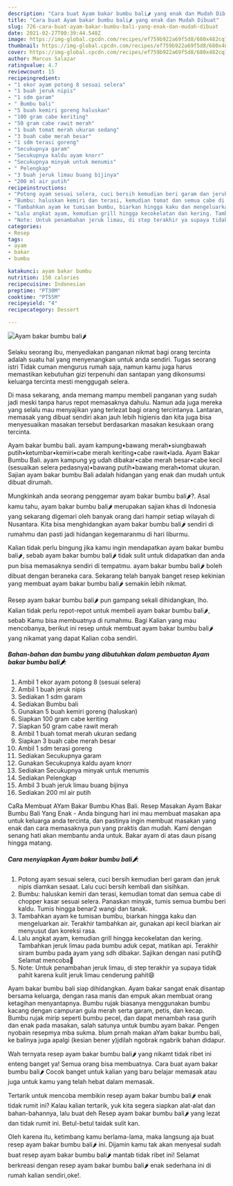 ```yaml
---
description: "Cara buat Ayam bakar bumbu bali🌶 yang enak dan Mudah Dibuat"
title: "Cara buat Ayam bakar bumbu bali🌶 yang enak dan Mudah Dibuat"
slug: 726-cara-buat-ayam-bakar-bumbu-bali-yang-enak-dan-mudah-dibuat
date: 2021-02-27T00:39:44.548Z
image: https://img-global.cpcdn.com/recipes/ef759b922a69f5d8/680x482cq70/ayam-bakar-bumbu-bali🌶-foto-resep-utama.jpg
thumbnail: https://img-global.cpcdn.com/recipes/ef759b922a69f5d8/680x482cq70/ayam-bakar-bumbu-bali🌶-foto-resep-utama.jpg
cover: https://img-global.cpcdn.com/recipes/ef759b922a69f5d8/680x482cq70/ayam-bakar-bumbu-bali🌶-foto-resep-utama.jpg
author: Marcus Salazar
ratingvalue: 4.7
reviewcount: 15
recipeingredient:
- "1 ekor ayam potong 8 sesuai selera"
- "1 buah jeruk nipis"
- "1 sdm garam"
- " Bumbu bali"
- "5 buah kemiri goreng haluskan"
- "100 gram cabe keriting"
- "50 gram cabe rawit merah"
- "1 buah tomat merah ukuran sedang"
- "3 buah cabe merah besar"
- "1 sdm terasi goreng"
- "Secukupnya garam"
- "Secukupnya kaldu ayam knorr"
- "Secukupnya minyak untuk menumis"
- " Pelengkap"
- "3 buah jeruk limau buang bijinya"
- "200 ml air putih"
recipeinstructions:
- "Potong ayam sesuai selera, cuci bersih kemudian beri garam dan jeruk nipis diamkan sesaat. Lalu cuci bersih kembali dan sisihkan."
- "Bumbu: haluskan kemiri dan terasi, kemudian tomat dan semua cabe di chopper kasar sesuai selera. Panaskan minyak, tumis semua bumbu beri kaldu. Tumis hingga benar2 wangi dan tanak."
- "Tambahkan ayam ke tumisan bumbu, biarkan hingga kaku dan mengeluarkan air. Terakhir tambahkan air, gunakan api kecil biarkan air menyusut dan koreksi rasa."
- "Lalu angkat ayam, kemudian grill hingga kecokelatan dan kering. Tambahkan jeruk limau pada bumbu aduk cepat, matikan api. Terakhir siram bumbu pada ayam yang sdh dibakar. Sajikan dengan nasi putih😋 Selamat mencoba💖"
- "Note: Untuk penambahan jeruk limau, di step terakhir ya supaya tidak pahit karena kulit jeruk limau cenderung pahit😄"
categories:
- Resep
tags:
- ayam
- bakar
- bumbu

katakunci: ayam bakar bumbu 
nutrition: 150 calories
recipecuisine: Indonesian
preptime: "PT30M"
cooktime: "PT55M"
recipeyield: "4"
recipecategory: Dessert

---
```



![Ayam bakar bumbu bali🌶](https://img-global.cpcdn.com/recipes/ef759b922a69f5d8/680x482cq70/ayam-bakar-bumbu-bali🌶-foto-resep-utama.jpg)

Selaku seorang ibu, menyediakan panganan nikmat bagi orang tercinta adalah suatu hal yang menyenangkan untuk anda sendiri. Tugas seorang istri Tidak cuman mengurus rumah saja, namun kamu juga harus memastikan kebutuhan gizi terpenuhi dan santapan yang dikonsumsi keluarga tercinta mesti menggugah selera.

Di masa  sekarang, anda memang mampu membeli panganan yang sudah jadi meski tanpa harus repot memasaknya dahulu. Namun ada juga mereka yang selalu mau menyajikan yang terlezat bagi orang tercintanya. Lantaran, memasak yang dibuat sendiri akan jauh lebih higienis dan kita juga bisa menyesuaikan masakan tersebut berdasarkan masakan kesukaan orang tercinta. 

Ayam bakar bumbu bali. ayam kampung•bawang merah•siungbawah putih•ketumbar•kemiri•cabe merah keriting•cabe rawit•lada. Ayam Bakar Bumbu Bali. ayam kampung yg udah dibakar•cabe merah besar•cabe kecil (sesuaikan selera pedasnya)•bawang putih•bawang merah•tomat ukuran. Sajian ayam bakar bumbu Bali adalah hidangan yang enak dan mudah untuk dibuat dirumah.

Mungkinkah anda seorang penggemar ayam bakar bumbu bali🌶?. Asal kamu tahu, ayam bakar bumbu bali🌶 merupakan sajian khas di Indonesia yang sekarang digemari oleh banyak orang dari hampir setiap wilayah di Nusantara. Kita bisa menghidangkan ayam bakar bumbu bali🌶 sendiri di rumahmu dan pasti jadi hidangan kegemaranmu di hari liburmu.

Kalian tidak perlu bingung jika kamu ingin mendapatkan ayam bakar bumbu bali🌶, sebab ayam bakar bumbu bali🌶 tidak sulit untuk didapatkan dan anda pun bisa memasaknya sendiri di tempatmu. ayam bakar bumbu bali🌶 boleh dibuat dengan beraneka cara. Sekarang telah banyak banget resep kekinian yang membuat ayam bakar bumbu bali🌶 semakin lebih nikmat.

Resep ayam bakar bumbu bali🌶 pun gampang sekali dihidangkan, lho. Kalian tidak perlu repot-repot untuk membeli ayam bakar bumbu bali🌶, sebab Kamu bisa membuatnya di rumahmu. Bagi Kalian yang mau mencobanya, berikut ini resep untuk membuat ayam bakar bumbu bali🌶 yang nikamat yang dapat Kalian coba sendiri.

<!--inarticleads1-->

##### Bahan-bahan dan bumbu yang dibutuhkan dalam pembuatan Ayam bakar bumbu bali🌶:

1. Ambil 1 ekor ayam potong 8 (sesuai selera)
1. Ambil 1 buah jeruk nipis
1. Sediakan 1 sdm garam
1. Sediakan  Bumbu bali
1. Gunakan 5 buah kemiri goreng (haluskan)
1. Siapkan 100 gram cabe keriting
1. Siapkan 50 gram cabe rawit merah
1. Ambil 1 buah tomat merah ukuran sedang
1. Siapkan 3 buah cabe merah besar
1. Ambil 1 sdm terasi goreng
1. Sediakan Secukupnya garam
1. Gunakan Secukupnya kaldu ayam knorr
1. Sediakan Secukupnya minyak untuk menumis
1. Sediakan  Pelengkap
1. Ambil 3 buah jeruk limau buang bijinya
1. Sediakan 200 ml air putih


CaRa Membuat AYam Bakar Bumbu Khas Bali. Resep Masakan Ayam Bakar Bumbu Bali Yang Enak - Anda bingung hari ini mau membuat masakan apa untuk keluarga anda tercinta, dan pastinya ingin membuat masakan yang enak dan cara memasaknya pun yang praktis dan mudah. Kami dengan senang hati akan membantu anda untuk. Bakar ayam di atas daun pisang hingga matang. 

<!--inarticleads2-->

##### Cara menyiapkan Ayam bakar bumbu bali🌶:

1. Potong ayam sesuai selera, cuci bersih kemudian beri garam dan jeruk nipis diamkan sesaat. Lalu cuci bersih kembali dan sisihkan.
1. Bumbu: haluskan kemiri dan terasi, kemudian tomat dan semua cabe di chopper kasar sesuai selera. Panaskan minyak, tumis semua bumbu beri kaldu. Tumis hingga benar2 wangi dan tanak.
1. Tambahkan ayam ke tumisan bumbu, biarkan hingga kaku dan mengeluarkan air. Terakhir tambahkan air, gunakan api kecil biarkan air menyusut dan koreksi rasa.
1. Lalu angkat ayam, kemudian grill hingga kecokelatan dan kering. Tambahkan jeruk limau pada bumbu aduk cepat, matikan api. Terakhir siram bumbu pada ayam yang sdh dibakar. Sajikan dengan nasi putih😋 Selamat mencoba💖
1. Note: Untuk penambahan jeruk limau, di step terakhir ya supaya tidak pahit karena kulit jeruk limau cenderung pahit😄


Ayam bakar bumbu bali siap dihidangkan. Ayam bakar sangat enak disantap bersama keluarga, dengan rasa manis dan empuk akan membuat orang ketagihan menyantapnya. Bumbu rujak biasanya menggunakan bumbu kacang dengan campuran gula merah serta garam, petis, dan kecap. Bumbu rujak mirip seperti bumbu pecel, dan dapat menambah rasa gurih dan enak pada masakan, salah satunya untuk bumbu ayam bakar. Pengen nyobain resepmya mba sukma. blum prnah makan aYam bakar bumbu bali, ke balinya juga apalgi (kesian bener y)jdilah ngobrak ngabrik bahan didapur. 

Wah ternyata resep ayam bakar bumbu bali🌶 yang nikamt tidak ribet ini enteng banget ya! Semua orang bisa membuatnya. Cara buat ayam bakar bumbu bali🌶 Cocok banget untuk kalian yang baru belajar memasak atau juga untuk kamu yang telah hebat dalam memasak.

Tertarik untuk mencoba membikin resep ayam bakar bumbu bali🌶 enak tidak rumit ini? Kalau kalian tertarik, yuk kita segera siapkan alat-alat dan bahan-bahannya, lalu buat deh Resep ayam bakar bumbu bali🌶 yang lezat dan tidak rumit ini. Betul-betul taidak sulit kan. 

Oleh karena itu, ketimbang kamu berlama-lama, maka langsung aja buat resep ayam bakar bumbu bali🌶 ini. Dijamin kamu tak akan menyesal sudah buat resep ayam bakar bumbu bali🌶 mantab tidak ribet ini! Selamat berkreasi dengan resep ayam bakar bumbu bali🌶 enak sederhana ini di rumah kalian sendiri,oke!.

